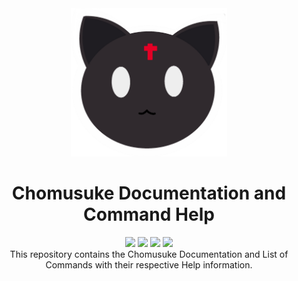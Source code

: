 <div align="center">
<img src="https://raw.githubusercontent.com/ChomusukeBot/Tokki/master/logo.png" width="250" />
<h1>Chomusuke Documentation and Command Help</h1>
<a href="https://travis-ci.com/ChomusukeBot/Tokki"><img src="https://img.shields.io/travis/com/ChomusukeBot/Tokki.svg?label=travis"></a>
<a href="https://coveralls.io/github/ChomusukeBot/Tokki?branch=master"><img src="https://coveralls.io/repos/github/ChomusukeBot/Tokki/badge.svg?branch=master"></a>
<a href="https://tokki.readthedocs.io/en/master/?badge=master"><img src="https://readthedocs.org/projects/tokki/badge/?version=master"></a>
<a href="https://dependabot.com"><img src="https://api.dependabot.com/badges/status?host=github&repo=ChomusukeBot/Tokki"></a>
<br>
This repository contains the Chomusuke Documentation and List of Commands with their respective Help information.
<br><br>
<!-- <img src="https://raw.githubusercontent.com/ChomusukeBot/Tokki/master/preview.png"/> -->
</div>
